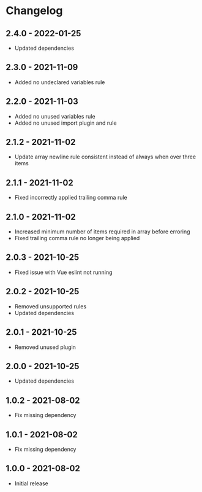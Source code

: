 # Changelog

## 2.4.0 - 2022-01-25
* Updated dependencies

## 2.3.0 - 2021-11-09
* Added no undeclared variables rule

## 2.2.0 - 2021-11-03
* Added no unused variables rule
* Added no unused import plugin and rule

## 2.1.2 - 2021-11-02
* Update array newline rule consistent instead of always when over three items

## 2.1.1 - 2021-11-02
* Fixed incorrectly applied trailing comma rule

## 2.1.0 - 2021-11-02
* Increased minimum number of items required in array before erroring
* Fixed trailing comma rule no longer being applied

## 2.0.3 - 2021-10-25
* Fixed issue with Vue eslint not running

## 2.0.2 - 2021-10-25
* Removed unsupported rules
* Updated dependencies

## 2.0.1 - 2021-10-25
* Removed unused plugin

## 2.0.0 - 2021-10-25
* Updated dependencies

## 1.0.2 - 2021-08-02
* Fix missing dependency

## 1.0.1 - 2021-08-02
* Fix missing dependency

## 1.0.0 - 2021-08-02
* Initial release
